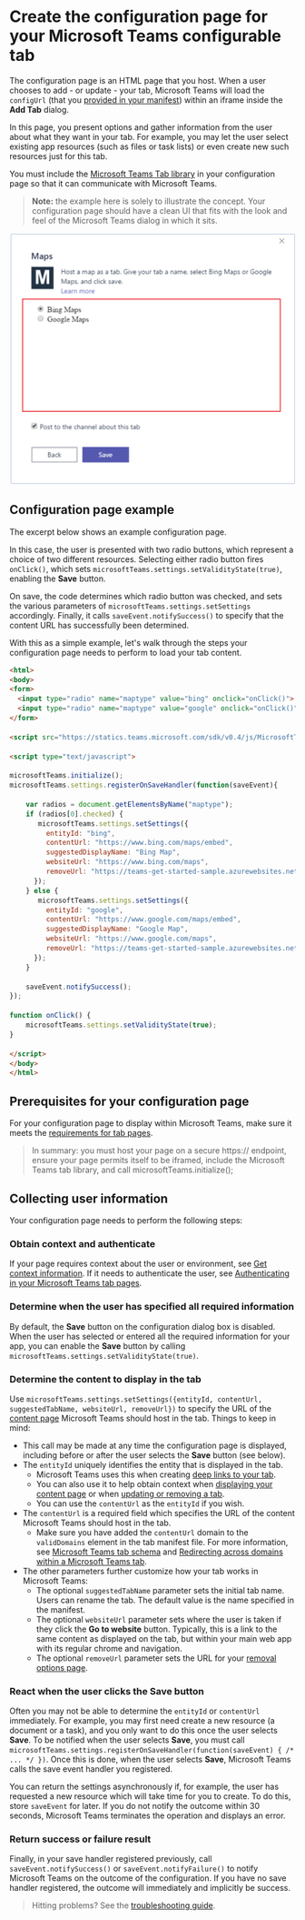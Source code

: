 ﻿# Create the configuration page for your Microsoft Teams configurable tab

The configuration page is an HTML page that you host. When a user chooses to add - or update - your tab, Microsoft Teams will load the `configUrl` (that you [provided in your manifest](createpackage.md)) within an iframe inside the **Add Tab** dialog.

In this page, you present options and gather information from the user about what they want in your tab. For example, you may let the user select existing app resources (such as files or task lists) or even create new such resources just for this tab.

You must include the [Microsoft Teams Tab library](jslibrary.md) in your configuration page so that it can communicate with Microsoft Teams.

>**Note:** the example here is solely to illustrate the concept.  Your configuration page should have a clean UI that fits with the look and feel of the Microsoft Teams dialog in which it sits.

!["Screenshot of the configuration page for a simple example app, giving the user the option of which map type to select."](images/tab_configui.png)

## Configuration page example

The excerpt below shows an example configuration page.

In this case, the user is presented with two radio buttons, which represent a choice of two different resources. Selecting either radio button fires `onClick()`, which sets `microsoftTeams.settings.setValidityState(true)`, enabling the **Save** button.

On save, the code determines which radio button was checked, and sets the various parameters of `microsoftTeams.settings.setSettings` accordingly. Finally, it calls `saveEvent.notifySuccess()` to specify that the content URL has successfully been determined.

With this as a simple example, let's walk through the steps your configuration page needs to perform to load your tab content.

<!-- TODO: fix to use latest sample app --> 

```HTML
<html>
<body>
<form>
  <input type="radio" name="maptype" value="bing" onclick="onClick()"> Bing Maps<br>
  <input type="radio" name="maptype" value="google" onclick="onClick()"> Google Maps
</form> 

<script src="https://statics.teams.microsoft.com/sdk/v0.4/js/MicrosoftTeams.min.js"></script>
 
<script type="text/javascript">  

microsoftTeams.initialize();
microsoftTeams.settings.registerOnSaveHandler(function(saveEvent){

    var radios = document.getElementsByName("maptype");
    if (radios[0].checked) {
       microsoftTeams.settings.setSettings({
         entityId: "bing",
         contentUrl: "https://www.bing.com/maps/embed",
         suggestedDisplayName: "Bing Map",
         websiteUrl: "https://www.bing.com/maps",
         removeUrl: "https://teams-get-started-sample.azurewebsites.net/tabremove.html",
      });
    } else {
       microsoftTeams.settings.setSettings({
         entityId: "google",
         contentUrl: "https://www.google.com/maps/embed",
         suggestedDisplayName: "Google Map",
         websiteUrl: "https://www.google.com/maps",
         removeUrl: "https://teams-get-started-sample.azurewebsites.net/tabremove.html",
      });
    }
    
    saveEvent.notifySuccess();
});

function onClick() {
    microsoftTeams.settings.setValidityState(true);
}

</script>
</body>
</html>
```

## Prerequisites for your configuration page

For your configuration page to display within Microsoft Teams, make sure it meets the [requirements for tab pages](prerequisites.md).

>In summary: you must host your page on a secure https:// endpoint, ensure your page permits itself to be iframed, include the Microsoft Teams tab library, and call microsoftTeams.initialize();

## Collecting user information 

Your configuration page needs to perform the following steps:

### Obtain context and authenticate

If your page requires context about the user or environment, see [Get context information](getusercontext.md). If it needs to authenticate the user, see [Authenticating in your Microsoft Teams tab pages](auth.md).

### Determine when the user has specified all required information
 
By default, the **Save** button on the configuration dialog box is disabled. When the user has selected or entered all the required information for your app, you can enable the **Save** button by calling `microsoftTeams.settings.setValidityState(true)`.

### Determine the content to display in the tab

Use `microsoftTeams.settings.setSettings({entityId, contentUrl, suggestedTabName, websiteUrl, removeUrl})` to specify the URL of the [content page](createcontentpage.md) Microsoft Teams should host in the tab. Things to keep in mind:

* This call may be made at any time the configuration page is displayed, including before or after the user selects the **Save** button (see below).
* The `entityId` uniquely identifies the entity that is displayed in the tab.
  * Microsoft Teams uses this when creating [deep links to your tab](deeplinks.md).
  * You can also use it to help obtain context when [displaying your content page](createcontentpage.md) or when [updating or removing a tab](updateremove.md).
  * You can use the `contentUrl` as the `entityId` if you wish.
* The `contentUrl` is a required field which specifies the URL of the content Microsoft Teams should host in the tab.
  * Make sure you have added the `contentUrl` domain to the `validDomains` element in the tab manifest file. For more information, see [Microsoft Teams tab schema](schema.md) and [Redirecting across domains within a Microsoft Teams tab](crossdomain.md).
*  The other parameters further customize how your tab works in Microsoft Teams:
	* The optional `suggestedTabName` parameter sets the initial tab name. Users can rename the tab. The default value is the name specified in the manifest.
	* The optional `websiteUrl` parameter sets where the user is taken if they click the **Go to website** button. Typically, this is a link to the same content as displayed on the tab, but within your main web app with its regular chrome and navigation.
	* The optional `removeUrl` parameter sets the URL for your [removal options page](updateremove.md#removing-a-tab).

### React when the user clicks the Save button

Often you may not be able to determine the `entityId` or `contentUrl` immediately.  For example, you may first need create a new resource (a document or a task), and you only want to do this once the user selects **Save**. To be notified when the user selects **Save**, you must call
`microsoftTeams.settings.registerOnSaveHandler(function(saveEvent) { /* ... */ })`. Once this is done, when the user selects **Save**, Microsoft Teams calls the save event handler you registered.

You can return the settings asynchronously if, for example, the user has requested a new resource which will take time for you to create. To do this, store `saveEvent` for later. If you do not notify the outcome within 30 seconds, Microsoft Teams terminates the operation and displays an error.

### Return success or failure result

Finally, in your save handler registered previously, call `saveEvent.notifySuccess()` or `saveEvent.notifyFailure()` to notify Microsoft Teams on the outcome of the configuration. If you have no save handler registered, the outcome will immediately and implicitly be success.

> Hitting problems?  See the [troubleshooting guide](troubleshooting.md).